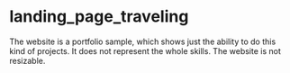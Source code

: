 # landing_page_traveling
The website is a portfolio sample, which shows just the ability to do this kind of projects. It does not represent the whole skills. The website is not resizable. 
